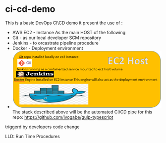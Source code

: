 # ci-cd-demo
This is a basic DevOps CI\CD demo
it present the use of :
- AWS EC2 - Instance As the main HOST of the following  
- Git - as our local developer SCM repository
- Jenkins - to orcastrate pipeline procedure
- Docker - Deployment environment
- ![Alt text](https://github.com/BoazHalter/ci-cd-demo/blob/master/CI-CD-infrastucture-architecture3.PNG "Arcitecture Overview:")
The stack described above will be the automated CI/CD pipe for this repo:
https://github.com/ivogabe/gulp-typescript

triggerd by developers code change

LLD:
Run Time Procedures



